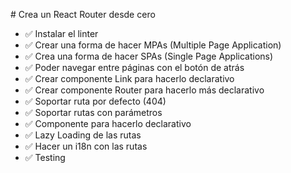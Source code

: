 # Crea un React Router desde cero

+ ✅ Instalar el linter
+ ✅ Crear una forma de hacer MPAs (Multiple Page Application)
+ ✅ Crea una forma de hacer SPAs (Single Page Applications)
+ ✅ Poder navegar entre páginas con el botón de atrás
+ ✅ Crear componente Link para hacerlo declarativo
+ ✅ Crear componente Router para hacerlo más declarativo
+ ✅ Soportar ruta por defecto (404)
+ ✅ Soportar rutas con parámetros
+ ✅ Componente <Route /> para hacerlo declarativo
+ ✅ Lazy Loading de las rutas
+ ✅ Hacer un i18n con las rutas
+ ✅ Testing
